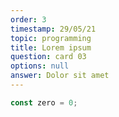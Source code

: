 ```yaml
---
order: 3
timestamp: 29/05/21
topic: programming
title: Lorem ipsum
question: card 03
options: null
answer: Dolor sit amet
---
```


```javascript
const zero = 0;
```
